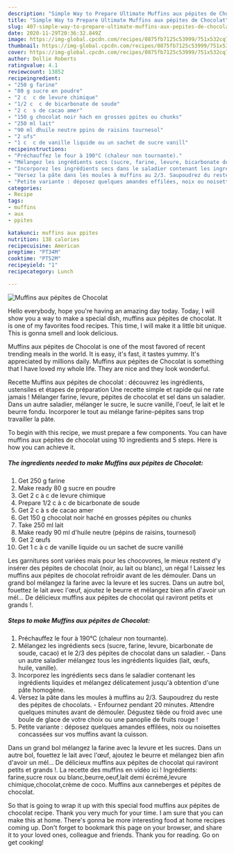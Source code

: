 ```yaml
---
description: "Simple Way to Prepare Ultimate Muffins aux pépites de Chocolat"
title: "Simple Way to Prepare Ultimate Muffins aux pépites de Chocolat"
slug: 407-simple-way-to-prepare-ultimate-muffins-aux-pepites-de-chocolat
date: 2020-11-29T20:36:32.849Z
image: https://img-global.cpcdn.com/recipes/0875fb7125c53999/751x532cq70/muffins-aux-pepites-de-chocolat-photo-principale-de-la-recette.jpg
thumbnail: https://img-global.cpcdn.com/recipes/0875fb7125c53999/751x532cq70/muffins-aux-pepites-de-chocolat-photo-principale-de-la-recette.jpg
cover: https://img-global.cpcdn.com/recipes/0875fb7125c53999/751x532cq70/muffins-aux-pepites-de-chocolat-photo-principale-de-la-recette.jpg
author: Dollie Roberts
ratingvalue: 4.1
reviewcount: 13852
recipeingredient:
- "250 g farine"
- "80 g sucre en poudre"
- "2 c  c de levure chimique"
- "1/2 c  c de bicarbonate de soude"
- "2 c  s de cacao amer"
- "150 g chocolat noir hach en grosses ppites ou chunks"
- "250 ml lait"
- "90 ml dhuile neutre ppins de raisins tournesol"
- "2 ufs"
- "1 c  c de vanille liquide ou un sachet de sucre vanill"
recipeinstructions:
- "Préchauffez le four à 190°C (chaleur non tournante)."
- "Mélangez les ingrédients secs (sucre, farine, levure, bicarbonate de soude, cacao) et le 2/3 des pépites de chocolat dans un saladier. Dans un autre saladier mélangez tous les ingrédients liquides (lait, œufs, huile, vanille)."
- "Incorporez les ingrédients secs dans le saladier contenant les ingrédients liquides et mélangez délicatement jusqu&#39;à obtention d&#39;une pâte homogène."
- "Versez la pâte dans les moules à muffins au 2/3. Saupoudrez du reste des pépites de chocolats. Enfournez pendant 20 minutes. Attendre quelques minutes avant de démouler. Dégustez tiède ou froid avec une boule de glace de votre choix ou une panoplie de fruits rouge !"
- "Petite variante : déposez quelques amandes effilées, noix ou noisettes concassées sur vos muffins avant la cuisson."
categories:
- Recipe
tags:
- muffins
- aux
- ppites

katakunci: muffins aux ppites 
nutrition: 138 calories
recipecuisine: American
preptime: "PT34M"
cooktime: "PT52M"
recipeyield: "1"
recipecategory: Lunch

---
```



![Muffins aux pépites de Chocolat](https://img-global.cpcdn.com/recipes/0875fb7125c53999/751x532cq70/muffins-aux-pepites-de-chocolat-photo-principale-de-la-recette.jpg)

Hello everybody, hope you're having an amazing day today. Today, I will show you a way to make a special dish, muffins aux pépites de chocolat. It is one of my favorites food recipes. This time, I will make it a little bit unique. This is gonna smell and look delicious.

Muffins aux pépites de Chocolat is one of the most favored of recent trending meals in the world. It is easy, it's fast, it tastes yummy. It's appreciated by millions daily. Muffins aux pépites de Chocolat is something that I have loved my whole life. They are nice and they look wonderful.

Recette Muffins aux pépites de chocolat : découvrez les ingrédients, ustensiles et étapes de préparation Une recette simple et rapide qui ne rate jamais ! Mélanger farine, levure, pépites de chocolat et sel dans un saladier. Dans un autre saladier, mélanger le sucre, le sucre vanillé, l&#39;oeuf, le lait et le beurre fondu. Incorporer le tout au mélange farine-pépites sans trop travailler la pâte.


To begin with this recipe, we must prepare a few components. You can have muffins aux pépites de chocolat using 10 ingredients and 5 steps. Here is how you can achieve it.

<!--inarticleads1-->

##### The ingredients needed to make Muffins aux pépites de Chocolat:

1. Get 250 g farine
1. Make ready 80 g sucre en poudre
1. Get 2 c à c de levure chimique
1. Prepare 1/2 c à c de bicarbonate de soude
1. Get 2 c à s de cacao amer
1. Get 150 g chocolat noir haché en grosses pépites ou chunks
1. Take 250 ml lait
1. Make ready 90 ml d&#39;huile neutre (pépins de raisins, tournesol)
1. Get 2 œufs
1. Get 1 c à c de vanille liquide ou un sachet de sucre vanillé


Les garnitures sont variées mais pour les chocovores, le mieux restent d&#39;y insérer des pépites de chocolat (noir, au lait ou blanc), un régal ! Laissez les muffins aux pépites de chocolat refroidir avant de les démouler. Dans un grand bol mélangez la farine avec la levure et les sucres. Dans un autre bol, fouettez le lait avec l&#39;œuf, ajoutez le beurre et mélangez bien afin d&#39;avoir un mél… De délicieux muffins aux pépites de chocolat qui raviront petits et grands !. 

<!--inarticleads2-->

##### Steps to make Muffins aux pépites de Chocolat:

1. Préchauffez le four à 190°C (chaleur non tournante).
1. Mélangez les ingrédients secs (sucre, farine, levure, bicarbonate de soude, cacao) et le 2/3 des pépites de chocolat dans un saladier. - Dans un autre saladier mélangez tous les ingrédients liquides (lait, œufs, huile, vanille).
1. Incorporez les ingrédients secs dans le saladier contenant les ingrédients liquides et mélangez délicatement jusqu&#39;à obtention d&#39;une pâte homogène.
1. Versez la pâte dans les moules à muffins au 2/3. Saupoudrez du reste des pépites de chocolats. - Enfournez pendant 20 minutes. Attendre quelques minutes avant de démouler. Dégustez tiède ou froid avec une boule de glace de votre choix ou une panoplie de fruits rouge !
1. Petite variante : déposez quelques amandes effilées, noix ou noisettes concassées sur vos muffins avant la cuisson.


Dans un grand bol mélangez la farine avec la levure et les sucres. Dans un autre bol, fouettez le lait avec l&#39;œuf, ajoutez le beurre et mélangez bien afin d&#39;avoir un mél… De délicieux muffins aux pépites de chocolat qui raviront petits et grands !. La recette des muffins en vidéo ici ! Ingrédients: farine,sucre roux ou blanc,beurre,oeuf,lait demi écrémé,levure chimique,chocolat,crème de coco. Muffins aux canneberges et pépites de chocolat. 

So that is going to wrap it up with this special food muffins aux pépites de chocolat recipe. Thank you very much for your time. I am sure that you can make this at home. There's gonna be more interesting food at home recipes coming up. Don't forget to bookmark this page on your browser, and share it to your loved ones, colleague and friends. Thank you for reading. Go on get cooking!
